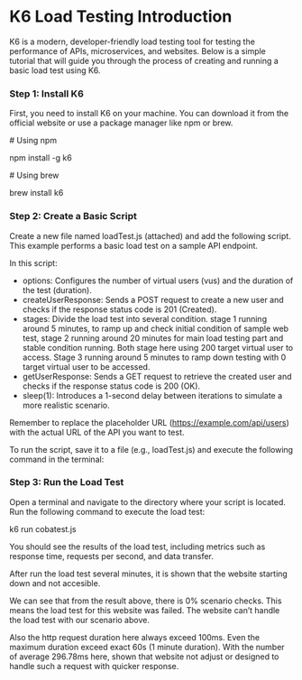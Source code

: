 # **K6 Load Testing Introduction**
K6 is a modern, developer-friendly load testing tool for testing the performance of APIs, microservices, and websites. Below is a simple tutorial that will guide you through the process of creating and running a basic load test using K6.
### **Step 1: Install K6**
First, you need to install K6 on your machine. You can download it from the official website or use a package manager like npm or brew.

\# Using npm

npm install -g k6

\# Using brew

brew install k6
### **Step 2: Create a Basic Script**
Create a new file named loadTest.js (attached) and add the following script. This example performs a basic load test on a sample API endpoint.

In this script:

- options: Configures the number of virtual users (vus) and the duration of the test (duration).
- createUserResponse: Sends a POST request to create a new user and checks if the response status code is 201 (Created).
- stages: Divide the load test into several condition. stage 1 running around 5 minutes, to ramp up and check initial condition of sample web test, stage 2 running around 20 minutes for main load testing part and stable condition running. Both stage here using 200 target virtual user to access. Stage 3 running around 5 minutes to ramp down testing with 0 target virtual user to be accessed.
- getUserResponse: Sends a GET request to retrieve the created user and checks if the response status code is 200 (OK).
- sleep(1): Introduces a 1-second delay between iterations to simulate a more realistic scenario.

Remember to replace the placeholder URL (https://example.com/api/users) with the actual URL of the API you want to test.

To run the script, save it to a file (e.g., loadTest.js) and execute the following command in the terminal:
### **Step 3: Run the Load Test**
Open a terminal and navigate to the directory where your script is located. Run the following command to execute the load test:

k6 run cobatest.js

You should see the results of the load test, including metrics such as response time, requests per second, and data transfer.

After run the load test several minutes, it is shown that the website starting down and not accesible.

We can see that from the result above, there is 0% scenario checks. This means the load test for this website was failed. The website can’t handle the load test with our scenario above.

Also the http request duration here always exceed 100ms. Even the maximum duration exceed exact 60s (1 minute duration). With the number of average 296.78ms here, shown that website not adjust or designed to handle such a request with quicker response.
